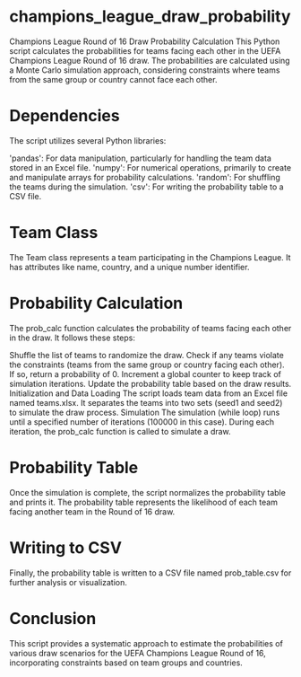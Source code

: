 # champions_league_draw_probability
Champions League Round of 16 Draw Probability Calculation
This Python script calculates the probabilities for teams facing each other in the UEFA Champions League Round of 16 draw. The probabilities are calculated using a Monte Carlo simulation approach, considering constraints where teams from the same group or country cannot face each other.

# Dependencies
The script utilizes several Python libraries:

'pandas': For data manipulation, particularly for handling the team data stored in an Excel file.
'numpy': For numerical operations, primarily to create and manipulate arrays for probability calculations.
'random': For shuffling the teams during the simulation.
'csv': For writing the probability table to a CSV file.

# Team Class
The Team class represents a team participating in the Champions League. It has attributes like name, country, and a unique number identifier.

# Probability Calculation
The prob_calc function calculates the probability of teams facing each other in the draw. It follows these steps:

Shuffle the list of teams to randomize the draw.
Check if any teams violate the constraints (teams from the same group or country facing each other). If so, return a probability of 0.
Increment a global counter to keep track of simulation iterations.
Update the probability table based on the draw results.
Initialization and Data Loading
The script loads team data from an Excel file named teams.xlsx.
It separates the teams into two sets (seed1 and seed2) to simulate the draw process.
Simulation
The simulation (while loop) runs until a specified number of iterations (100000 in this case). During each iteration, the prob_calc function is called to simulate a draw.

# Probability Table
Once the simulation is complete, the script normalizes the probability table and prints it. The probability table represents the likelihood of each team facing another team in the Round of 16 draw.

# Writing to CSV
Finally, the probability table is written to a CSV file named prob_table.csv for further analysis or visualization.

# Conclusion
This script provides a systematic approach to estimate the probabilities of various draw scenarios for the UEFA Champions League Round of 16, incorporating constraints based on team groups and countries.
